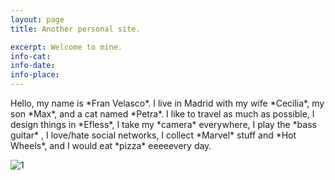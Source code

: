 ```yaml
---
layout: page
title: Another personal site.

excerpt: Welcome to mine.
info-cat:
info-date: 
info-place: 
---
```


<span class="big-text">
Hello, my name is *Fran Velasco*. I live in Madrid with my wife *Cecilia*, my son *Max*, and a cat named *Petra*. I like to travel as much as possible, I design things in *Efless*, I take my *camera* everywhere, I play the *bass guitar* , I love/hate social networks, I collect *Marvel* stuff and *Hot Wheels*, and I would eat *pizza* eeeeevery day.
</span>

<br>

![1](../assets/imgs/fran-profile-pic.jpg)
